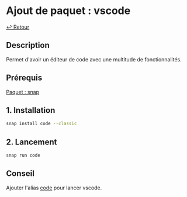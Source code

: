 # Ajout de paquet : vscode

[↩️ Retour](./README.md)

## Description

Permet d'avoir un éditeur de code avec une multitude de fonctionnalités.

## Prérequis

[Paquet : snap](./snap.md)

## 1. Installation

```bash
snap install code --classic
```

## 2. Lancement

```bash
snap run code
```

## Conseil

Ajouter l'alias [code](../aliases.md) pour lancer vscode.
